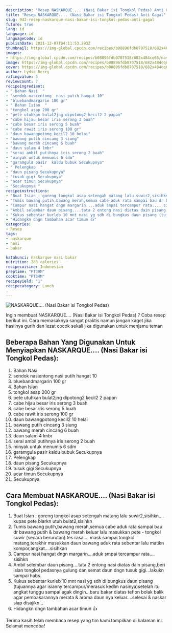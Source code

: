 ```yaml
---
description: "Resep NASKARQUE.... (Nasi Bakar isi Tongkol Pedas) Anti Gagal"
title: "Resep NASKARQUE.... (Nasi Bakar isi Tongkol Pedas) Anti Gagal"
slug: 942-resep-naskarque-nasi-bakar-isi-tongkol-pedas-anti-gagal
future: true
lang: id
language: id
languageCode: id
publishDate: 2021-12-07T04:11:53.293Z 
thumbnail: https://img-global.cpcdn.com/recipes/b08896fdb0707518/682x484cq65/naskarque-nasi-bakar-isi-tongkol-pedas-foto-resep-utama.png
images:
- https://img-global.cpcdn.com/recipes/b08896fdb0707518/682x484cq65/naskarque-nasi-bakar-isi-tongkol-pedas-foto-resep-utama.png
image: https://img-global.cpcdn.com/recipes/b08896fdb0707518/682x484cq65/naskarque-nasi-bakar-isi-tongkol-pedas-foto-resep-utama.png
cover: https://img-global.cpcdn.com/recipes/b08896fdb0707518/682x484cq65/naskarque-nasi-bakar-isi-tongkol-pedas-foto-resep-utama.png
author: Lydia Berry
ratingvalue: 5
reviewcount: 7
recipeingredient:
- " Bahan Nasi  "
- "sendok nasientong  nasi putih hangat 10"
- "bluebandmargarin 100 gr"
- " Bahan Isian  "
- "tongkol asap 200 gr"
- "pete utuhkan bulat2jng dipotong2 kecil2 2 papan"
- "cabe hijau besar iris serong 3 buah"
- "cabe besar iris serong 5 buah"
- "cabe rawit iris serong 100 gr"
- "daun bawangpotong kecil2 10 helai"
- "bawang putih cincang 3 siung"
- "bawang merah cincang 6 buah"
- "daun salam 4 lmbr"
- "serai ambil putihnya iris serong 2 buah"
- "minyak untuk menumis 6 sdm"
- "garamgula pasir  kaldu bubuk Secukupnya"
- " Pelengkap  "
- "daun pisang Secukupnya"
- "tusuk gigi Secukupnya"
- "acar timun Secukupnya"
- "Secukupnya "
recipeinstructions:
- "Buat Isian : goreng tongkol asap setengah matang lalu suwir2,sisihkn.... kupas pete biarkn utuh bulat2,sisihkn"
- "Tumis bawang putih,bawang merah,semua cabe aduk rata sampai bau dr bawang putih &amp; bawang merah keluar lalu masukkan pete - tongkol suwir (secara berurutan) tes rasa.... mask sampai tongkol matang,terakhir masukkan daun bawang aduk rata sebentar lalu matikn kompor,angkat....sisihkan"
- "Campur nasi hangat dngn margarin....aduk smpai tercampur rata.... sisihkn"
- "Ambil selembar daun pisang....tata 2 entong nasi diatas dain pisang,beri isian tongkol pedasnya gulung dan semat daun dngn tusuk gigi...lakukn sampai habs."
- "Kukus sebentar kurleb 10 mnt nasi yg sdh di bungkus daun pisang (tujuannya agar isianny tercampur/merasuk kedlm nasinya)setelah itu angkat tunggu sampai agak dingin...baru bakar diatas teflon bolak balik agar pembakarannya merata &amp; aroma daun nya keluar....selesai &amp; naskar siap disajikn..."
- "Hidangkn dngn tambahan acar timun 👍"
categories:
- Resep
tags:
- naskarque
- nasi
- bakar

katakunci: naskarque nasi bakar 
nutrition: 283 calories
recipecuisine: Indonesian
preptime: "PT39M"
cooktime: "PT34M"
recipeyield: "1"
recipecategory: Lunch
. 
---
```



![NASKARQUE.... (Nasi Bakar isi Tongkol Pedas)](https://img-global.cpcdn.com/recipes/b08896fdb0707518/682x484cq65/naskarque-nasi-bakar-isi-tongkol-pedas-foto-resep-utama.png)

Ingin membuat NASKARQUE.... (Nasi Bakar isi Tongkol Pedas) ? Coba resep berikut ini. Cara memasaknya sangat praktis namun jangan kaget jika hasilnya gurih dan lezat cocok sekali jika digunakan untuk menjamu teman

<!--inarticleads1-->

## Beberapa Bahan Yang Digunakan Untuk Menyiapkan NASKARQUE.... (Nasi Bakar isi Tongkol Pedas):

1.  Bahan Nasi  
1. sendok nasientong  nasi putih hangat 10
1. bluebandmargarin 100 gr
1.  Bahan Isian  
1. tongkol asap 200 gr
1. pete utuhkan bulat2jng dipotong2 kecil2 2 papan
1. cabe hijau besar iris serong 3 buah
1. cabe besar iris serong 5 buah
1. cabe rawit iris serong 100 gr
1. daun bawangpotong kecil2 10 helai
1. bawang putih cincang 3 siung
1. bawang merah cincang 6 buah
1. daun salam 4 lmbr
1. serai ambil putihnya iris serong 2 buah
1. minyak untuk menumis 6 sdm
1. garamgula pasir  kaldu bubuk Secukupnya
1.  Pelengkap  
1. daun pisang Secukupnya
1. tusuk gigi Secukupnya
1. acar timun Secukupnya
1. Secukupnya 



<!--inarticleads2-->

## Cara Membuat NASKARQUE.... (Nasi Bakar isi Tongkol Pedas):

1. Buat Isian : goreng tongkol asap setengah matang lalu suwir2,sisihkn.... kupas pete biarkn utuh bulat2,sisihkn
1. Tumis bawang putih,bawang merah,semua cabe aduk rata sampai bau dr bawang putih &amp; bawang merah keluar lalu masukkan pete - tongkol suwir (secara berurutan) tes rasa.... mask sampai tongkol matang,terakhir masukkan daun bawang aduk rata sebentar lalu matikn kompor,angkat....sisihkan
1. Campur nasi hangat dngn margarin....aduk smpai tercampur rata.... sisihkn
1. Ambil selembar daun pisang....tata 2 entong nasi diatas dain pisang,beri isian tongkol pedasnya gulung dan semat daun dngn tusuk gigi...lakukn sampai habs.
1. Kukus sebentar kurleb 10 mnt nasi yg sdh di bungkus daun pisang (tujuannya agar isianny tercampur/merasuk kedlm nasinya)setelah itu angkat tunggu sampai agak dingin...baru bakar diatas teflon bolak balik agar pembakarannya merata &amp; aroma daun nya keluar....selesai &amp; naskar siap disajikn...
1. Hidangkn dngn tambahan acar timun 👍




Terima kasih telah membaca resep yang tim kami tampilkan di halaman ini. Selamat mencoba!
